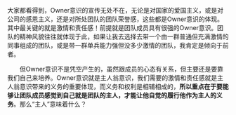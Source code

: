 大家都看得到，Owner意识的宣传无处不在，无论是对国家的爱国主义，或是对公司的感恩主义，还是对所处团队的团队荣誉感，这些都是Owner意识的体现。其中最关键的就是激情和责任感！前提就是团队成员具有很强的Owner意识。团队的精神风貌往往就体现于此，如果让我去选择去带一个由一群普通但充满激情的同事组成的团队，或是带一群单兵能力强但没多少激情的团队，我肯定是倾向于前者。



　　但Owner意识不是凭空产生的，虽然跟成员的心态有关系，但主要还是要靠我们自己来培养。Owner意识就是主人翁意识，我们需要的激情和责任感就是主人翁意识带来的义务的重要体现，而义务和权利是相辅相成的，**所以重点在于要能够让团队成员感觉到自己就是团队的主人，才能让他自觉的履行他作为主人的义务**。那么“主人”意味着什么？

